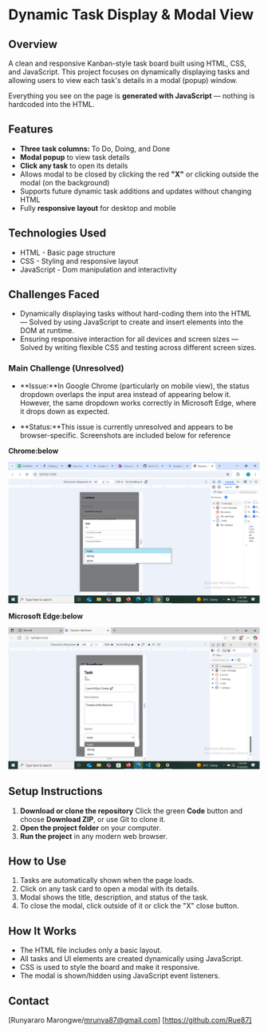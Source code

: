 # Dynamic Task Display & Modal View

## Overview

A clean and responsive Kanban-style task board built using HTML, CSS, and JavaScript. This project focuses on dynamically displaying tasks and allowing users to view each task's details in a modal (popup) window.

Everything you see on the page is **generated with JavaScript** — nothing is hardcoded into the HTML.

## Features

- **Three task columns:** To Do, Doing, and Done
- **Modal popup** to view task details
- **Click any task** to open its details
- Allows modal to be closed by clicking the red **"X"** or clicking outside the modal (on the background)
- Supports future dynamic task additions and updates without changing HTML
- Fully **responsive layout** for desktop and mobile
  
## Technologies Used

- HTML - Basic page structure
- CSS - Styling and responsive layout
- JavaScript - Dom manipulation and interactivity

## Challenges Faced

- Dynamically displaying tasks without hard-coding them into the HTML — Solved by using JavaScript to create and insert elements into the DOM at runtime.
- Ensuring responsive interaction for all devices and screen sizes — Solved by writing flexible CSS and testing across different screen   sizes.

### Main Challenge (Unresolved)
- **Issue:**In Google Chrome (particularly on mobile view), the status dropdown overlaps the input area instead of appearing below it. However, the same dropdown works correctly in Microsoft Edge, where it drops down as expected.

- **Status:**This issue is currently unresolved and appears to be browser-specific. Screenshots are included below for reference

**Chrome:below**

  ![alt text](./image.png)

**Microsoft Edge:below**

  ![alt text](./image-1.png)

## Setup Instructions

1. **Download or clone the repository**
     Click the green **Code** button and choose **Download ZIP**, or use Git to clone it.
2. **Open the project folder** on your computer.
3. **Run the project** in any modern web browser.

## How to Use

1. Tasks are automatically shown when the page loads.
2. Click on any task card to open a modal with its details.
3. Modal shows the title, description, and status of the task.
4. To close the modal, click outside of it or click the "X" close button.

## How It Works

- The HTML file includes only a basic layout.
- All tasks and UI elements are created dynamically using JavaScript.
- CSS is used to style the board and make it responsive.
- The modal is shown/hidden using JavaScript event listeners.

## Contact

[Runyararo Marongwe/mrunya87@gmail.com] [https://github.com/Rue87]


